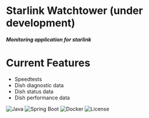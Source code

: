 # Starlink Watchtower (under development)
##### Monitoring application for starlink
# Current Features
* Speedtests
* Dish diagnostic data
* Dish status data
* Dish performance data

![Java](https://img.shields.io/badge/Java-17-blue)
![Spring Boot](https://img.shields.io/badge/Spring%20Boot-3.2-brightgreen)
![Docker](https://img.shields.io/badge/Docker-Compose-blue)
![License](https://img.shields.io/badge/License-MIT-yellow)

